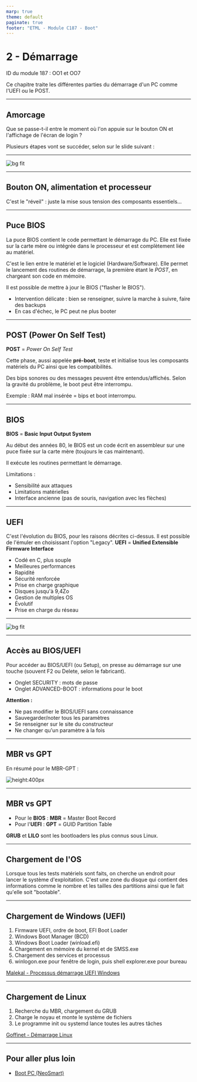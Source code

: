 ```yaml
---
marp: true
theme: default
paginate: true
footer: "ETML - Module C187 - Boot"
---
```


<!-- header: "Module 187 - Démarrage" -->
# 2 - Démarrage

ID du module 187 : OO1 et OO7

Ce chapitre traite les différentes parties du démarrage d'un PC comme l'UEFI ou le POST.

---

## Amorcage

Que se passe-t-il entre le moment où l'on appuie sur le bouton ON et l'affichage de l'écran de login ?

Plusieurs étapes vont se succéder, selon sur le slide suivant :

---

![bg fit](./img/Capt-seq-dem-pc.PNG)

---

## Bouton ON, alimentation et processeur

C'est le "réveil" : juste la mise sous tension des composants essentiels...

---

## Puce BIOS

La puce BIOS contient le code permettant le démarrage du PC. Elle est fixée sur la carte mère ou intégrée dans le processeur et est complètement liée au matériel.

C'est le lien entre le matériel et le logiciel (Hardware/Software).
Elle permet le lancement des routines de démarrage, la première étant le *POST*, en chargeant son code en mémoire.

Il est possible de mettre à jour le BIOS ("flasher le BIOS").
- Intervention délicate : bien se renseigner, suivre la marche à suivre, faire des backups
- En cas d'échec, le PC peut ne plus booter

---

## POST (Power On Self Test)

**POST** = *Power On Self Test*

Cette phase, aussi appelée **pré-boot**, teste et initialise tous les composants matériels du PC ainsi que les compatibilités.

Des bips sonores ou des messages peuvent être entendus/affichés. Selon la gravité du problème, le boot peut être interrompu.

Exemple : RAM mal insérée = bips et boot interrompu.

---

## BIOS

**BIOS** = **Basic Input Output System**

Au début des années 80, le BIOS est un code écrit en assembleur sur une puce fixée sur la carte mère (toujours le cas maintenant).

Il exécute les routines permettant le démarrage.

Limitations :
- Sensibilité aux attaques
- Limitations matérielles
- Interface ancienne (pas de souris, navigation avec les flèches)

---

## UEFI

C'est l'évolution du BIOS, pour les raisons décrites ci-dessus. Il est possible de l'émuler en choisissant l'option "Legacy". **UEFI** = **Unified Extensible Firmware Interface**
- Codé en C, plus souple
- Meilleures performances
- Rapidité
- Sécurité renforcée
- Prise en charge graphique
- Disques jusqu'à 9,4Zo
- Gestion de multiples OS
- Évolutif
- Prise en charge du réseau

---

![bg fit](./img/Capt-uefi-main.PNG)

---

## Accès au BIOS/UEFI

Pour accéder au BIOS/UEFI (ou Setup), on presse au démarrage sur une touche (souvent F2 ou Delete, selon le fabricant).

- Onglet SECURITY : mots de passe
- Onglet ADVANCED-BOOT : informations pour le boot

**Attention :**
- Ne pas modifier le BIOS/UEFI sans connaissance
- Sauvegarder/noter tous les paramètres
- Se renseigner sur le site du constructeur
- Ne changer qu'un paramètre à la fois

---

## MBR vs GPT

En résumé pour le MBR-GPT :

![height:400px](./img/Capt-resume-mbr-gpt.PNG)

---

## MBR vs GPT

- Pour le **BIOS** : **MBR** = Master Boot Record
- Pour l'**UEFI** : **GPT** = GUID Partition Table

**GRUB** et **LILO** sont les bootloaders les plus connus sous Linux.

---

## Chargement de l'OS

Lorsque tous les tests matériels sont faits, on cherche un endroit pour lancer le système d'exploitation. 
C'est une zone du disque qui contient des informations comme le nombre et les tailles des partitions ainsi que le fait qu'elle soit "bootable".

---

## Chargement de Windows (UEFI)

1. Firmware UEFI, ordre de boot, EFI Boot Loader
2. Windows Boot Manager (BCD)
3. Windows Boot Loader (winload.efi)
4. Chargement en mémoire du kernel et de SMSS.exe
5. Chargement des services et processus
6. winlogon.exe pour fenêtre de login, puis shell explorer.exe pour bureau

[Malekal - Processus démarrage UEFI Windows](https://www.malekal.com/processus-demarrage-uefi-windows/)

---

## Chargement de Linux

1. Recherche du MBR, chargement du GRUB
2. Charge le noyau et monte le système de fichiers
3. Le programme init ou systemd lance toutes les autres tâches

[Goffinet - Démarrage Linux](https://linux.goffinet.org/administration/processus-et-demarrage/demarrage-du-systeme-linux/)

---

## Pour aller plus loin

- [Boot PC (NeoSmart)](https://neosmart.net/wiki/mbr-boot-process/)
